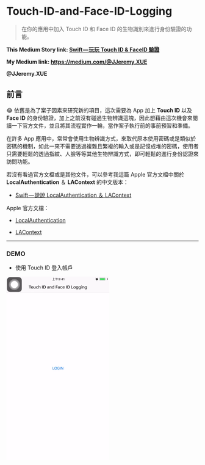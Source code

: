 # Touch-ID-and-Face-ID-Logging

> 在你的應用中加入 Touch ID 和 Face ID 的生物識別來進行身份驗證的功能。

**This Medium Story link: [Swift — 玩玩 Touch ID & FaceID 驗證](https://medium.com/@JJeremy.XUE/swift-%E7%8E%A9%E7%8E%A9-touch-id-faceid-%E9%A9%97%E8%AD%89-d30be0ac803b)**

**My Medium link: <https://medium.com/@JJeremy.XUE>**

**@JJeremy.XUE**

## 前言

😂 依舊是為了案子因素來研究新的項目，這次需要為 App 加上 **Touch ID** 以及 **Face ID** 的身份驗證，加上之前沒有碰過生物辨識這塊，因此想藉由這次機會來閱讀一下官方文件，並且將其流程實作一輪，當作案子執行前的事前預習和準備。

在許多 App 應用中，常常會使用生物辨識方式，來取代原本使用密碼或是類似於密碼的機制，如此一來不需要透過複雜且繁複的輸入或是記憶成堆的密碼，使用者只需要輕鬆的透過指紋、人臉等等其他生物辨識方式，即可輕鬆的進行身份認證來訪問功能。

若沒有看過官方文檔或是其他文件，可以參考我這篇 Apple 官方文檔中關於 **LocalAuthentication** ＆ **LAContext** 的中文版本：

* [Swift — 說說 LocalAuthentication ＆ LAContext](<https://medium.com/jeremy-xue-s-blog/swift-%E8%AA%AA%E8%AA%AA-localauthentication-lacontext-fb6c8c75b27a>)

Apple 官方文檔：

* [LocalAuthentication](<https://developer.apple.com/documentation/localauthentication>)

* [LAContext](<https://developer.apple.com/documentation/localauthentication/lacontext>)

---

### DEMO

* 使用 Touch ID 登入帳戶

![image](https://github.com/JeremyXue77/Touch-ID-and-Face-ID-Logging/blob/master/Touch%20ID%20Login.gif)
